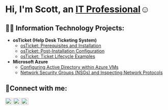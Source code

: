 <h1>Hi, I'm Scott, an <a href="https://linkedin.com/in/scott-silvey-b8208a8b/">IT Professional</a>☺</h1>

<h2>👨‍💻 Information Technology Projects:</h2>

- <b>osTicket (Help Desk Ticketing System)</b>
  - [osTicket: Prerequisites and Installation](https://github.com/scott8790/osticket-prereqs)
  - [osTicket: Post-Installation Configuration](https://github.com/scott8790/post-install-config)
  - [osTicket: Ticket Lifecycle Examples](https://github.com/scott8790/ticket-lifecycle)
- <b>Microsoft Azure</b>
  - [Configuring Active Directory within Azure VMs](https://github.com/scott8790/configure-ad)
  - [Network Security Groups (NSGs) and Inspecting Network Protocols](https://github.com/scott8790/azure-network-protocols)

<h2>🤳Connect with me:</h2>

[<img align="left" alt="Josh | Twitter" width="22px" src="https://cdn.jsdelivr.net/npm/simple-icons@v3/icons/twitter.svg" />][twitter]
[<img align="left" alt="Josh | LinkedIn" width="22px" src="https://cdn.jsdelivr.net/npm/simple-icons@v3/icons/linkedin.svg" />][linkedin]
[<img align="left" alt="Josh | Instagram" width="22px" src="https://cdn.jsdelivr.net/npm/simple-icons@v3/icons/instagram.svg" />][instagram]

[twitter]: https://twitter.com/Josh
[instagram]: https://www.instagram.com/Josh
[linkedin]: https://linkedin.com/in/scott-silvey-b8208a8b/
